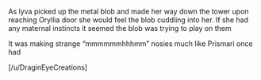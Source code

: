 As lyva picked up the metal blob and made her way down the tower upon reaching Oryllia door she would feel the blob cuddling into her. If she had any maternal instincts it seemed the blob was trying to play on them 

It was making strange “mmmmmmhhhmm” nosies much like Prismari once had 

[/u/DraginEyeCreations]
